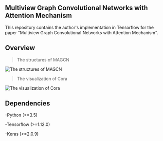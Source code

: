 ## Multiview Graph Convolutional Networks with Attention Mechanism

This repository contains the author's implementation in Tensorflow for the paper "Multiview Graph Convolutional Networks with Attention Mechanism".


## Overview

>The structures of MAGCN  

![The structures of MAGCN](https://github.com/ICML2020-submission/MAGCN/images/MAGCN_structure.jpg)

>The visualization of Cora

![The visualization of Cora](https://github.com/ICML2020-submission/MAGCN/images/MAGCN-vis.png)


## Dependencies

-Python (>=3.5)

-Tensorflow (>=1.12.0)

-Keras (>=2.0.9)
